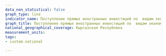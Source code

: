 ```yaml
---
data_non_statistical: false
graph_type: line
indicator_name: Поступление прямых иностранных инвестиций по  видам экономической деятельности (ГКЭД, версия 3)
graph_title: Поступление прямых иностранных инвестиций по  видам экономической деятельности (ГКЭД, версия 3)
national_geographical_coverage: Кыргызская Республика
measurement_units:
tags:
- custom.national

---
```

